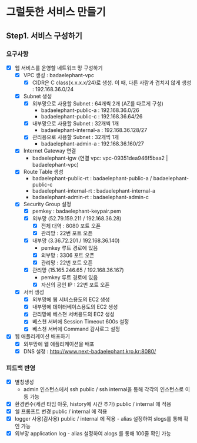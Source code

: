 

# 그럴듯한 서비스 만들기

## Step1. 서비스 구성하기


### 요구사항
- [x] 웹 서비스를 운영할 네트워크 망 구성하기
  - [x] VPC 생성 : badaelephant-vpc
    - [x] CIDR은 C class(x.x.x.x/24)로 생성. 이 때, 다른 사람과 겹치지 않게 생성 : 192.168.36.0/24
  - [x] Subnet 생성
    - [x] 외부망으로 사용할 Subnet : 64개씩 2개 (AZ를 다르게 구성)
      - badaelephant-public-a : 192.168.36.0/26
      - badaelephant-public-c : 192.168.36.64/26
    - [x] 내부망으로 사용할 Subnet : 32개씩 1개
      - badaelephant-internal-a : 192.168.36.128/27
    - [x] 관리용으로 사용할 Subnet : 32개씩 1개
      - badaelephant-admin-a : 192.168.36.160/27
  - [x] Internet Gateway 연결
    - badaelephant-igw (연결 vpc: vpc-09351dea946f5baa2 | badaelephant-vpc)
  - [x] Route Table 생성
    - badaelephant-public-rt : badaelephant-public-a / badaelephant-public-c
    - badaelephant-internal-rt : badaelephant-internal-a
    - badaelephant-admin-rt : badaelephant-admin-c
  - [x] Security Group 설정
    - [x] pemkey : badaelephant-keypair.pem
    - [x] 외부망 (52.79.159.211 / 192.168.36.28)
      - [x] 전체 대역 : 8080 포트 오픈
      - [x] 관리망 : 22번 포트 오픈
    - [x] 내부망 (3.36.72.201 / 192.168.36.140)
      - pemkey 루트 경로에 있음
      - [x] 외부망 : 3306 포트 오픈
      - [x] 관리망 : 22번 포트 오픈
    - [x] 관리망 (15.165.246.65 / 192.168.36.167)
      - pemkey 루트 경로에 있음
      - [x] 자신의 공인 IP : 22번 포트 오픈
  - [x] 서버 생성
    - [x] 외부망에 웹 서비스용도의 EC2 생성
    - [x] 내부망에 데이터베이스용도의 EC2 생성
    - [x] 관리망에 베스쳔 서버용도의 EC2 생성
    - [x] 베스쳔 서버에 Session Timeout 600s 설정
    - [x] 베스쳔 서버에 Command 감사로그 설정
- [x] 웹 애플리케이션 배포하기
  - [x] 외부망에 웹 애플리케이션을 배포
  - [x] DNS 설정 : http://www.next-badaelephant.kro.kr:8080/

### 피드백 반영
- [x] 별칭생성
  - admin 인스턴스에서 ssh public / ssh internal을 통해 각각의 인스턴스로 이동 가능
- [x] 환경변수(세션 타임 아웃, history에 시간 추가) public / internal 에 적용
- [x] 쉘 프롬프트 변경 public / internal 에 적용
- [x] logger 사용(감사용) public / internal 에 적용 - alias 설정하여 slogs를 통해 확인 가능
- [x] 외부망 application log - alias 설정하여 alogs 를 통해 100줄 확인 가능